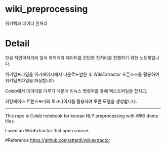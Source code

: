 # wiki_preprocessing
위키백과 데이터 전처리

# Detail
한글 자연어처리에 앞서 위키백과 데이터를 간단한 전처리를 진행하기 위한 노트북입니다.

위키덤프파일을 위키페이지에서 다운로드받은 후 WikiExtractor 오픈소스를 활용하여 위키덤프파일을 파싱합니다.

Colab에서 데이터를 다루기 때문에 리눅스 명령어를 통해 텍스트파일을 합치고,

허킹페이스 트랜스포머의 토크나이저를 활용하여 토큰 모델을 생성합니다.

---
This repo is Colab notebook for korean NLP preprocessing with WIKI dump files.

I used an WikiExtractor that open source.

#Reference
https://github.com/attardi/wikiextractor
